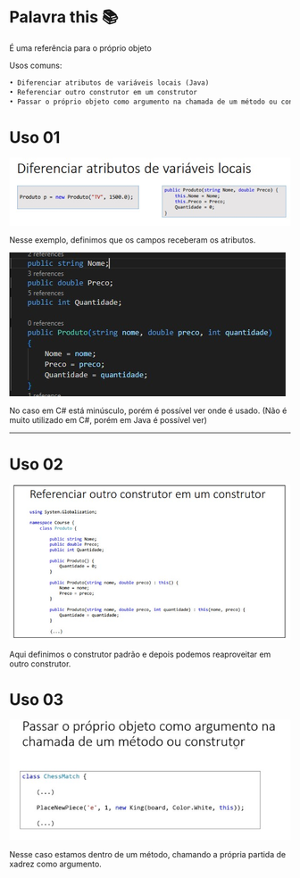 # Palavra this 📚

É uma referência para o próprio objeto

Usos comuns:

```xml
• Diferenciar atributos de variáveis locais (Java)
• Referenciar outro construtor em um construtor
• Passar o próprio objeto como argumento na chamada de um método ou construtor
```

# Uso 01

![Alt text](image.png)

Nesse exemplo, definimos que os campos receberam os atributos.

![Alt text](image-1.png)

No caso em C# está minúsculo, porém é possível ver onde é usado. (Não é muito utilizado em C#, porém em Java é possível ver)

---

# Uso 02

![Alt text](image-2.png)

Aqui definimos o construtor padrão e depois podemos reaproveitar em outro construtor.

# Uso 03

![Alt text](image-3.png)

Nesse caso estamos dentro de um método, chamando a própria partida de xadrez como argumento.